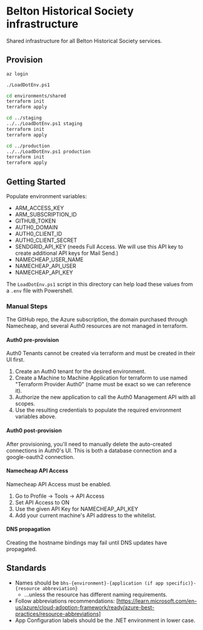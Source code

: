 # Belton Historical Society infrastructure

Shared infrastructure for all Belton Historical Society services.

## Provision

```sh
az login

./LoadDotEnv.ps1

cd environments/shared
terraform init
terraform apply

cd ../staging
../../LoadDotEnv.ps1 staging
terraform init
terraform apply

cd ../production
../../LoadDotEnv.ps1 production
terraform init
terraform apply
```

## Getting Started

Populate environment variables:

* ARM_ACCESS_KEY
* ARM_SUBSCRIPTION_ID
* GITHUB_TOKEN
* AUTH0_DOMAIN
* AUTH0_CLIENT_ID
* AUTH0_CLIENT_SECRET
* SENDGRID_API_KEY (needs Full Access. We will use this API key to create additional API keys for Mail Send.)
* NAMECHEAP_USER_NAME
* NAMECHEAP_API_USER
* NAMECHEAP_API_KEY

The `LoadDotEnv.ps1` script in this directory can help load these values from a `.env` file with Powershell.

### Manual Steps

The GitHub repo, the Azure subscription, the domain purchased through Namecheap, and several Auth0 resources are not managed in terraform.

#### Auth0 pre-provision

Auth0 Tenants cannot be created via terraform and must be created in their UI first.

1. Create an Auth0 tenant for the desired environment.
2. Create a Machine to Machine Application for terraform to use named "Terraform Provider Auth0" (name must be exact so we can reference it).
3. Authorize the new application to call the Auth0 Management API with all scopes.
4. Use the resulting credentials to populate the required environment variables above.

#### Auth0 post-provision

After provisioning, you'll need to manually delete the auto-created connections in Auth0's UI.
This is both a database connection and a google-oauth2 connection.

#### Namecheap API Access

Namecheap API Access must be enabled.

1. Go to Profile -> Tools -> API Access
2. Set API Access to ON
3. Use the given API Key for NAMECHEAP_API_KEY
4. Add your current machine's API address to the whitelist.

#### DNS propagation

Creating the hostname bindings may fail until DNS updates have propagated.

## Standards

* Names should be `bhs-{environment}-{application (if app specific)}-{resource abbreviation}`
  * ...unless the resource has different naming requirements.
* Follow abbreviations recommendations: [https://learn.microsoft.com/en-us/azure/cloud-adoption-framework/ready/azure-best-practices/resource-abbreviations]
* App Configuration labels should be the .NET environment in lower case.
